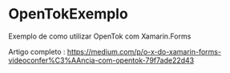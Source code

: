 # OpenTokExemplo

Exemplo de como utilizar OpenTok com Xamarin.Forms

Artigo completo : https://medium.com/p/o-x-do-xamarin-forms-videoconfer%C3%AAncia-com-opentok-79f7ade22d43
